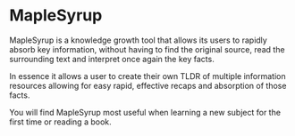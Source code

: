 # MapleSyrup

MapleSyrup is a knowledge growth tool that allows its users to rapidly absorb key information, without having to find the original source, read the surrounding text and interpret once again the key facts.

In essence it allows a user to create their own TLDR of multiple information resources allowing for easy rapid, effective recaps and absorption of those facts.

You will find MapleSyrup most useful when learning a new subject for the first time or reading a book.

